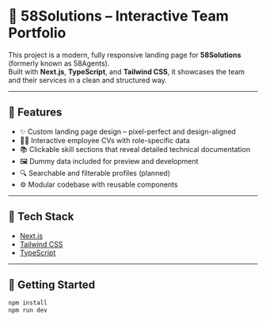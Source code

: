 # 🧠 58Solutions – Interactive Team Portfolio

This project is a modern, fully responsive landing page for **58Solutions** (formerly known as 58Agents).  
Built with **Next.js**, **TypeScript**, and **Tailwind CSS**, it showcases the team and their services in a clean and structured way.

---

## 🎯 Features

- ✨ Custom landing page design – pixel-perfect and design-aligned
- 🧑‍💻 Interactive employee CVs with role-specific data
- 📚 Clickable skill sections that reveal detailed technical documentation
- 🖼️ Dummy data included for preview and development
- 🔍 Searchable and filterable profiles (planned)
- ⚙️ Modular codebase with reusable components

---

## 🧪 Tech Stack

- [Next.js](https://nextjs.org/)
- [Tailwind CSS](https://tailwindcss.com/)
- [TypeScript](https://www.typescriptlang.org/)

---

## 🚀 Getting Started

```bash
npm install
npm run dev